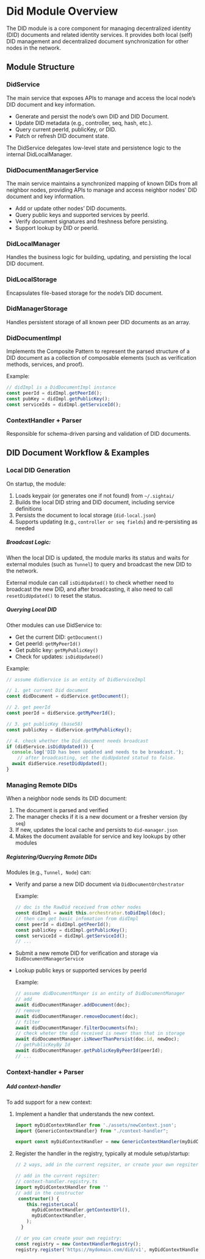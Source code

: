 # Did Module Overview

The DID module is a core component for managing decentralized identity (DID) documents and related identity services. It provides both local (self) DID management and decentralized document synchronization for other nodes in the network.

## Module Structure

### DidService

The main service that exposes APIs to manage and access the local node’s DID document and key information.

- Generate and persist the node’s own DID and DID Document.
- Update DID metadata (e.g., controller, seq, hash, etc.).
- Query current peerId, publicKey, or DID.
- Patch or refresh DID document state.

The DidService delegates low-level state and persistence logic to the internal DidLocalManager.

### DidDocumentManagerService

The main service maintains a synchronized mapping of known DIDs from all neighbor nodes, providing APIs to manage and access neighbor nodes' DID document and key information.

- Add or update other nodes’ DID documents.
- Query public keys and supported services by peerId.
- Verify document signatures and freshness before persisting.
- Support lookup by DID or peerId.

### DidLocalManager

Handles the business logic for building, updating, and persisting the local DID document.

### DidLocalStorage

Encapsulates file-based storage for the node’s DID document.

### DidManagerStorage

Handles persistent storage of all known peer DID documents as an array.

### DidDocumentImpl

Implements the Composite Pattern to represent the parsed structure of a DID document as a collection of composable elements (such as verification methods, services, and proof).

Example:

```ts
// didImpl is a DidDocumentImpl instance
const peerId = didImpl.getPeerId();
const pubKey = didImpl.getPublicKey();
const serviceIds = didImpl.getServiceId();
```

### ContextHandler + Parser

Responsible for schema-driven parsing and validation of DID documents.



## DID Document Workflow & Examples

### Local DID Generation

On startup, the module:

1. Loads keypair (or generates one if not found) from `~/.sightai/`
2. Builds the local DID string and DID document, including service definitions
3. Persists the document to local storage (`did-local.json`)
4. Supports updating (e.g., `controller or seq fields`) and re-persisting as needed

##### Broadcast Logic:

When the local DID is updated, the module marks its status and waits for external modules (such as `Tunnel`) to query and broadcast the new DID to the network.

External module can call `isDidUpdated()` to check whether need to broadcast the new DID, and after broadcasting, it also need to call `resetDidUpdated()` to reset the status.

##### Querying Local DID

Other modules can use DidService to:

- Get the current DID: `getDocument()`
- Get peerId: `getMyPeerId()`
- Get public key: `getMyPublicKey()`
- Check for updates: `isDidUpdated()`

Example:

```ts
// assume didService is an entity of DidServiceImpl

// 1. get current Did document
const didDocument = didService.getDocument();

// 2. get peerId
const peerId = didService.getMyPeerId();

// 3. get publicKey (base58)
const publicKey = didService.getMyPublicKey();

// 4. check whether the Did document needs broadcast
if (didService.isDidUpdated()) {
  console.log('DID has been updated and needs to be broadcast.');
	// after broadcasting, set the didUpdated statud to false.
  await didService.resetDidUpdated();
}
```



### Managing Remote DIDs

When a neighbor node sends its DID document:

1. The document is parsed and verified
2. The manager checks if it is a new document or a fresher version (by `seq`)
3. If new, updates the local cache and persists to `did-manager.json`
4. Makes the document available for service and key lookups by other modules

##### Registering/Querying Remote DIDs

Modules (e.g., `Tunnel, Node`) can:

- Verify and parse a new DID document via `DidDocumentOrchestrator`

  Example:

  ```ts
  // doc is the RawDid received from other nodes
  const didImpl = await this.orchestrator.toDidImpl(doc);
  // then can get basic infomation from didImpl
  const peerId = didImpl.getPeerId();
  const publicKey = didImpl.getPublicKey();
  const serviceId = didImpl.getServiceId();
  // ...
  ```

- Submit a new remote DID for verification and storage via `DidDocumentManagerService`

- Lookup public keys or supported services by peerId

  Example:

  ```ts
  // assume didDocumentManger is an entity of DidDocumentManager
  // add
  await didDocumentManager.addDocument(doc);
  // remove
  await didDocumentManager.removeDocument(doc);
  // filter
  await didDocumentManager.filterDocuments(fn);
  // check wheter the did received is newer than that in storage
  await didDocumentManager.isNewerThanPersist(doc.id, newDoc);
  // getPublicKeyBy Id
  await didDocumentManager.getPublicKeyByPeerId(peerId);
  // ...
  ```

### Context-handler + Parser

##### Add context-handler

To add support for a new context:

1. Implement a handler that understands the new context.

   ```ts
   import myDidContextHandler from './assets/newContext.json';
   import {GenericContextHandler} from "./context-handler";
   
   export const myDidContextHandler = new GenericContextHandler(myDidContextHandler['@context'], 'https://mydomain.com/did/v1');
   ```

2. Register the handler in the registry, typically at module setup/startup:

   ```ts
   // 2 ways, add in the current regsiter, or create your own regsiter
   
   // add in the current regsiter:
   // context-handler.registry.ts
   import myDidContextHandler from ''
   // add in the constructor
    constructor() {
       this.registerLocal(
         myDidContextHandler.getContextUrl(),
         myDidContextHandler,
       );
     }
   
   // or you can create your own registry:
   const registry = new ContextHandlerRegistry();
   registry.register('https://mydomain.com/did/v1', myDidContextHandler);
   ```





